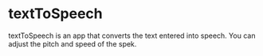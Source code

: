 # textToSpeech
textToSpeech is an app that converts the text entered into speech. You can adjust the pitch and speed of the spek.
